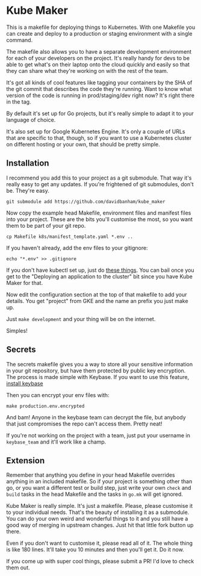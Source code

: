 Kube Maker
==========

This is a makefile for deploying things to Kubernetes. With one Makefile you can create and deploy to a production or staging environment with a single command.

The makefile also allows you to have a separate development environment for each of your developers on the project. It's really handy for devs to be able to get what's on their laptop onto the cloud quickly and easily so that they can share what they're working on with the rest of the team.

It's got all kinds of cool features like tagging your containers by the SHA of the git commit that describes the code they're running. Want to know what version of the code is running in prod/staging/dev right now? It's right there in the tag.

By default it's set up for Go projects, but it's really simple to adapt it to your language of choice.

It's also set up for Google Kubernetes Engine. It's only a couple of URLs that are specific to that, though, so if you want to use a Kubernetes cluster on different hosting or your own, that should be pretty simple.

## Installation

I recommend you add this to your project as a git submodule. That way it's really easy to get any updates. If you're frightened of git submodules, don't be. They're easy.

```
git submodule add https://github.com/davidbanham/kube_maker
```

Now copy the example head Makefile, environment files and manifest files into your project. These are the bits you'll customise the most, so you want them to be part of your git repo.

```
cp Makefile k8s/manifest_template.yaml *.env ..
```

If you haven't already, add the env files to your gitignore:

```
echo "*.env" >> .gitignore
```

If you don't have kubectl set up, just do [these things](https://cloud.google.com/kubernetes-engine/docs/quickstart). You can bail once you get to the "Deploying an application to the cluster" bit since you have Kube Maker for that.

Now edit the configuration section at the top of that makefile to add your details. You get "project" from GKE and the name an prefix you just make up.

Just `make development` and your thing will be on the internet.

Simples!

## Secrets

The secrets makefile gives you a way to store all your sensitive information in your git repository, but have them protected by public key encryption. The process is made simple with Keybase. If you want to use this feature, [install keybase](https://keybase.io/)

Then you can encrypt your env files with:

```
make production.env.encrypted
```

And bam! Anyone in the keybase team can decrypt the file, but anybody that just compromises the repo can't access them. Pretty neat!

If you're not working on the project with a team, just put your username in `keybase_team` and it'll work like a champ.

## Extension

Remember that anything you define in your head Makefile overrides anything in an included makefile. So if your project is something other than go, or you want a different test or build step, just write your own `check` and `build` tasks in the head Makefile and the tasks in `go.mk` will get ignored.

Kube Maker is really simple. It's just a makefile. Please, please customise it to your individual needs. That's the beauty of installing it as a submodule. You can do your own weird and wonderful things to it and you still have a good way of merging in upstream changes. Just hit that little fork button up there.

Even if you don't want to customise it, please read all of it. The whole thing is like 180 lines. It'll take you 10 minutes and then you'll get it. Do it now.

If you come up with super cool things, please submit a PR! I'd love to check them out.
